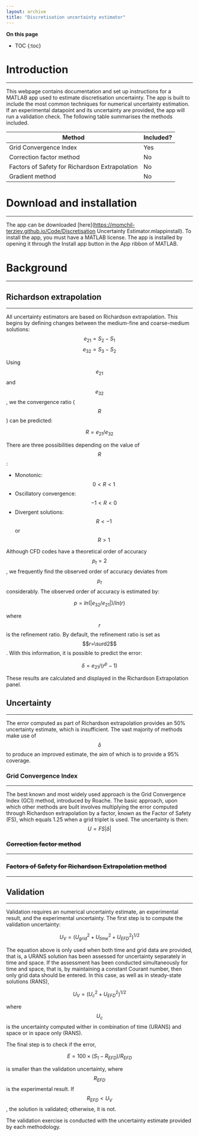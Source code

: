 ```yaml
---
layout: archive
title: "Discretisation uncertainty estimator"
---
```

**On this page**
* TOC
{:toc}


# Introduction
---
This webpage contains documentation and set up instructions for a MATLAB app used to estimate discretisation uncertainty. The app is built to include the most common techniques for numerical uncertainty estimation. If an experimental datapoint and its uncertainty are provided, the app will run a validation check. The following table summarises the methods included.

| Method | Included? | 
| ------ | -------- |
| Grid Convergence Index |  Yes |
| Correction factor method | No|
| Factors of Safety for Richardson Extrapolation | No |
| Gradient method | No |

# Download and installation
---
The app can be downloaded [here](https://momchil-terziev.github.io/Code/Discretisation Uncertainty Estimator.mlappinstall). To install the app, you must have a MATLAB license. The app is installed by opening it through the Install app button in the App ribbon of MATLAB.
# Background
---
## Richardson extrapolation
---
All uncertainty estimators are based on Richardson extrapolation. This begins by defining changes between the medium-fine and coarse-medium solutions:
$$e_{21}=S_2-S_1$$
$$e_{32}=S_3-S_2$$

Using $$e_{21}$$ and $$e_{32}$$, we the convergence ratio ($$R$$) can be predicted:

$$R=e_{21}/e_{32}$$

There are three possibilities depending on the value of $$ R $$:

* Monotonic: $$0<R<1$$
* Oscillatory convergence: $$-1<R<0$$
* Divergent solutions: $$R<-1$$ or $$R>1$$ 

Although CFD codes have a theoretical order of accuracy $$p_t=2$$, we frequently find the observed order of accuracy deviates from $$p_t$$ considerably. The observed order of accuracy is estimated by: 

$$p=ln(|e_{32}/e_{21}|)/ln(r)$$

where $$r$$ is the refinement ratio. By default, the refinement ratio is set as $$r=\surd2$$. With this information, it is possible to predict the error:

$$\delta=e_{21}/(r^p-1)$$

These results are calculated and displayed in the Richardson Extrapolation panel. 

## Uncertainty
---
The error computed as part of Richardson extrapolation provides an 50% uncertainty estimate, which is insufficient. The vast majority of methods make use of $$\delta$$ to produce an improved estimate, the aim of which is to provide a 95% coverage. 
### Grid Convergence Index
---
The best known and most widely used approach is the Grid Convergence Index (GCI) method, introduced by Roache. The basic approach, upon which other methods are built involves multiplying the error computed through Richardson extrapolation by a factor, known as the Factor of Safety (FS), which equals 1.25 when a grid triplet is used. The uncertainty is then:
$$U=FS|\delta|$$
### ~~Correction factor method~~
---
### ~~Factors of Safety for Richardson Extrapolation method~~ 
---
## Validation
---
Validation requires an numerical uncertainty estimate, an experimental result, and the experimental uncertainty. The first step is to compute the validation uncertainty:

$$U_V=(U_{grid}^2+U_{time}^2+U_{EFD}^2)^{1/2}$$

The equation above is only used when both time and grid data are provided, that is, a URANS solution has been assessed for uncertainty separately in time and space. If the assessment has been conducted simultaneously for time and space, that is, by maintaining a constant Courant number, then only grid data should be entered. In this case, as well as in steady-state solutions (RANS), 

$$U_V=(U_{c}^2+U_{EFD}^2)^{1/2}$$ 

where $$U_{c}$$ is the uncertainty computed wither in combination of time (URANS) and space or in space only (RANS).

The final step is to check if the error, 

$$E=100\times(S_1-R_{EFD})/R_{EFD}$$

is smaller than the validation uncertainty, where $$R_{EFD}$$ is the experimental result. If $$R_{EFD}<U_V$$ , the solution is validated; otherwise, it is not.

The validation exercise is conducted with the uncertainty estimate provided by each methodology.
